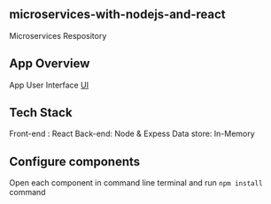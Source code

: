 ## microservices-with-nodejs-and-react
Microservices Respository

## App Overview
App User Interface
[UI](/document/blog-app-user-interface.jpg)

## Tech Stack
Front-end : React
Back-end: Node & Expess
Data store: In-Memory

## Configure components
Open each component in command line terminal and run `npm install` command
